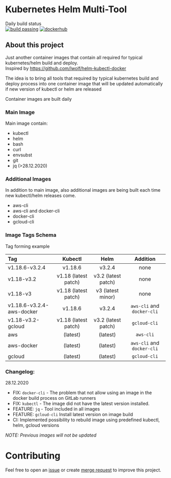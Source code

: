 # Kubernetes Helm Multi-Tool 
Daily build status  
[![build passing](https://gitlab.com/voxsoft/tools/kube-helm-multitool/badges/master/pipeline.svg)](https://gitlab.com/voxsoft/tools/kube-helm-multitool/-/pipelines)
[![dockerhub](https://img.shields.io/docker/pulls/voxsoft/kube-helm-multitool.svg)](https://hub.docker.com/r/voxsoft/kube-helm-multitool)
## About this project
Just another container images that contain all required for typical kubernetes/helm build and deploy.  
Inspired by https://github.com/lwolf/helm-kubectl-docker

The idea is to bring all tools that required by typical kubernetes build and deploy process into one container image that will be updated automatically if new version of kubectl or helm are released

Container images are built daily

### Main Image
Main image contain:
- kubectl
- helm
- bash
- curl
- envsubst
- git
- jq (>28.12.2020)


### Additional Images
In addition to main image, also additional images are being built each time new kubectl/helm releases come.
- aws-cli
- aws-cli and docker-cli
- docker-cli
- gcloud-cli


### Image Tags Schema
Tag forming example

| Tag                       | Kubectl             | Helm              |  Addition | 
|:--------------------------|:-------------------:|:-----------------:|:---------:|
|v1.18.6-v3.2.4             |v1.18.6              |v3.2.4             | none |
|v1.18-v3.2                 |v1.18 (latest patch) |v3.2 (latest patch)| none |
|v1.18-v3                   |v1.18 (latest patch) |v3 (latest minor)  | none |
|v1.18.6-v3.2.4-aws-docker  |v1.18.6              |v3.2.4             | `aws-cli` and `docker-cli` |
|v1.18-v3.2-gcloud          |v1.18 (latest patch) |v3.2 (latest patch)| `gcloud-cli` |
|aws                        |(latest)             |(latest)           | `aws-cli` |
|aws-docker                 |(latest)             |(latest)           | `aws-cli` and `docker-cli` |
|gcloud                     |(latest)             |(latest)           | `gcloud-cli` |

### Changelog:
28.12.2020
- FIX: `docker-cli` - The problem that not allow using an image in the docker build process on GitLab runners
- FIX: `kubectl` - The image did not have the latest version installed.
- FEATURE: `jq` - Tool included in all images
- FEATURE: `gcloud-cli` Install latest  version on image build
- CI: Implemented possibility to rebuild image using predefined kubectl, helm, gcloud versions

*NOTE: Previous images will not be updated*

# Contributing
Feel free to open an [issue](https://gitlab.com/voxsoft/tools/kube-helm-multitool/-/issues) or create [merge request](https://gitlab.com/voxsoft/tools/kube-helm-multitool/-/merge_requests) to improve this project.
